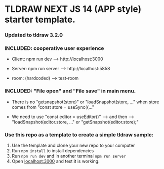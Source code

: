 # TLDRAW NEXT JS 14 (APP style) starter template.
### Updated to tldraw 3.2.0
###  INCLUDED: cooperative user experience 
- Client: npm run dev --> http://localhost:3000

- Server: npm run server --> http://localhost:5858

- room: (hardcoded) --> test-room 

###  INCLUDED: "File open" and "File save" in main menu.

- There is no "getsnapshot(store)"  or "loadSnapshot(store, ..."  when store comes from "const store = useSync({..."

- We need to use "const editor = useEditor()" --> and then --> "loadSnapshot(editor.store, ..." or "getSnapshot(editor.store);"    




### Use this repo as a template to create a simple tldraw sample:

1. Use the template and clone your new repo to your computer
2. Run `npm install` to install dependencies
3. Run `npm run dev` and in another terminal `npm run server`
4. Open [localhost:3000](http://localhost:3000) and test it is working.




